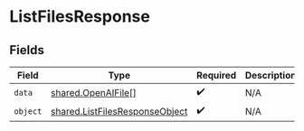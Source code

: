 # ListFilesResponse


## Fields

| Field                                                                            | Type                                                                             | Required                                                                         | Description                                                                      |
| -------------------------------------------------------------------------------- | -------------------------------------------------------------------------------- | -------------------------------------------------------------------------------- | -------------------------------------------------------------------------------- |
| `data`                                                                           | [shared.OpenAIFile](../../models/shared/openaifile.md)[]                         | :heavy_check_mark:                                                               | N/A                                                                              |
| `object`                                                                         | [shared.ListFilesResponseObject](../../models/shared/listfilesresponseobject.md) | :heavy_check_mark:                                                               | N/A                                                                              |